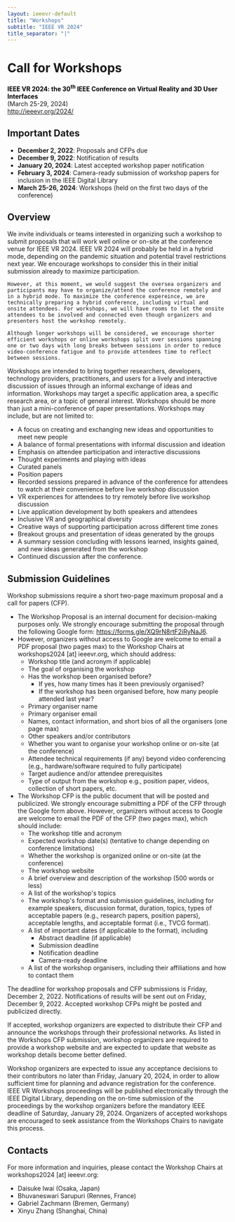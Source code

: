 ```yaml
---
layout: ieeevr-default
title: "Workshops"
subtitle: "IEEE VR 2024"
title_separator: "|"
---
```



<!-- <div>
    <p>
        More information coming soon, please watch this space.
    </p>
</div> -->


<div>
<h1 id="cfp-workshops"> Call for Workshops</h1>
<p>
    <strong style="color: black">IEEE VR 2024: the 30<sup>th</sup> IEEE Conference on Virtual Reality and 3D User Interfaces</strong>
    <br />
    (March 25-29, 2024)
    <br />
    <a href="http://ieeevr.org/2024/">http://ieeevr.org/2024/</a>
</p>
    
<h2 id="important-dates"> Important Dates </h2>
<ul>
    <li><b>December 2, 2022</b>:    Proposals and CFPs due</li>
    <li><b>December 9, 2022</b>:    Notification of results</li>
    <li><b>January 20, 2024</b>:    Latest accepted workshop paper notification</li>
    <li><b>February 3, 2024</b>:    Camera-ready submission of workshop papers for inclusion in the IEEE Digital Library</li>
    <li><b>March 25-26, 2024</b>:   Workshops (held on the first two days of the conference)</li>
</ul>

<h2 id="overview">Overview</h2>
<p>
    We invite individuals or teams interested in organizing such a workshop to submit proposals that will work well online or on-site at the conference venue for IEEE VR 2024. IEEE VR 2024 will probably be held in a hybrid mode, depending on the pandemic situation and potential travel restrictions next year. We encourage workshops to consider this in their initial submission already to maximize participation. 
    
    However, at this moment, we would suggest the oversea organizers and participants may have to organize/attend the conference remotely and in a hybrid mode. To maximize the conference expereince, we are technically preparing a hybrid conference, including virtual and onsite attendees. For workshops, we will have rooms to let the onsite attendees to be involved and connected even though organizers and presenters host the workshop remotely.
    
    Although longer workshops will be considered, we encourage shorter efficient workshops or online workshops split over sessions spanning one or two days with long breaks between sessions in order to reduce video-conference fatigue and to provide attendees time to reflect between sessions.
</p>
<p>
    Workshops are intended to bring together researchers, developers, technology providers, practitioners, and users for a lively and interactive discussion of issues through an informal exchange of ideas and information. Workshops may target a specific application area, a specific research area, or a topic of general interest. Workshops should be more than just a mini-conference of paper presentations. Workshops may include, but are not limited to:
    <ul>
        <li>A focus on creating and exchanging new ideas and opportunities to meet new people</li>
        <li>A balance of formal presentations with informal discussion and ideation</li>
        <li>Emphasis on attendee participation and interactive discussions</li>
        <li>Thought experiments and playing with ideas</li>
        <li>Curated panels</li>
        <li>Position papers</li>
        <li>Recorded sessions prepared in advance of the conference for attendees to watch at their
            convenience before live workshop discussion</li>
        <li>VR experiences for attendees to try remotely before live workshop discussion</li>
        <li>Live application development by both speakers and attendees</li>
        <li>Inclusive VR and geographical diversity</li>
        <li>Creative ways of supporting participation across different time zones</li>
        <li>Breakout groups and presentation of ideas generated by the groups</li>
        <li>A summary session concluding with lessons learned, insights gained, and new ideas
            generated from the workshop</li>
        <li>Continued discussion after the conference.</li>
    </ul>
</p>

<h2 id="submission-guidelines">Submission Guidelines</h2>
<p>
    Workshop submissions require a short two-page maximum proposal and a call for papers (CFP).
    <ul>
        <li>
            The Workshop Proposal is an internal document for decision-making purposes only. We
            strongly encourage submitting the proposal through the following Google form: <a href="https://forms.gle/XQ9rN8rtF2iRyNaJ6">https://forms.gle/XQ9rN8rtF2iRyNaJ6</a>.
        </li>
        <li>
            However, organizers without access to Google are welcome to email a PDF proposal (two pages max) to the Workshop Chairs at workshops2024 [at] ieeevr.org, which should address:
            <ul>
                <li>Workshop title (and acronym if applicable)</li>
                <li>The goal of organising the workshop</li>
                <li>Has the workshop been organised before?
                    <ul>
                        <li>If yes, how many times has it been previously organised?</li>
                        <li>If the workshop has been organised before, how many people attended last year?</li>
                    </ul>
                </li>
                <li>Primary organiser name</li>
                <li>Primary organiser email</li>
                <li>Names, contact information, and short bios of all the organisers (one page max)</li>
                <li>Other speakers and&#47;or contributors</li>
                <li>Whether you want to organise your workshop online or on-site (at the conference)</li>
                <li>Attendee technical requirements (if any) beyond video conferencing (e.g.,
                    hardware&#47;software required to fully participate)</li>
                <li>Target audience and&#47;or attendee prerequisites</li>
                <li>Type of output from the workshop e.g., position paper, videos, collection of short
                    papers, etc.</li>
            </ul>
        </li>
        <li>
            The Workshop CFP is the public document that will be posted and publicized. We strongly encourage submitting a PDF of the CFP through the Google form above. However, organizers without access to Google are welcome to email the PDF of the CFP (two pages max), which should include:
            <ul>
                <li>The workshop title and acronym</li>
                <li>Expected workshop date(s) (tentative to change depending on conference
                    limitations)</li>
                <li>Whether the workshop is organized online or on-site (at the conference)</li>
                <li>The workshop website</li>
                <li>A brief overview and description of the workshop (500 words or less)</li>
                <li>A list of the workshop's topics</li>
                <li>The workshop's format and submission guidelines, including for example speakers,
                    discussion format, duration, topics, types of acceptable papers (e.g., research
                    papers, position papers), acceptable lengths, and acceptable format (i.e., TVCG
                    format).</li>
                <li>A list of important dates (if applicable to the format), including
                    <ul>
                        <li>Abstract deadline (if applicable)</li>
                        <li>Submission deadline</li>
                        <li>Notification deadline</li>
                        <li>Camera-ready deadline</li>
                    </ul>
                </li>
                <li>A list of the workshop organisers, including their affiliations and how to contact them</li>
            </ul>
        </li>
    </ul>
</p>

<p>
    The deadline for workshop proposals and CFP submissions is Friday, December 2, 2022. Notifications of results will be sent out on Friday, December 9, 2022. Accepted workshop CFPs might be posted and publicized directly. 
</p>

<p>
   If accepted, workshop organizers are expected to distribute their CFP and announce the workshops through their professional networks. As listed in the Workshops CFP submission, workshop organizers are required to provide a workshop website and are expected to update that website as workshop details become better defined.
</p>

<p>
    Workshop organizers are expected to issue any acceptance decisions to their contributors no later than Friday, January 20, 2024, in order to allow sufficient time for planning and advance registration for the conference. IEEE VR Workshops proceedings will be published electronically through the IEEE Digital Library, depending on the on-time submission of the proceedings by the workshop organizers before the mandatory IEEE deadline of Saturday, January 29, 2024. Organizers of accepted workshops are encouraged to seek assistance from the Workshops Chairs to navigate this process.
</p>

<h2 id="contacts">Contacts</h2>
<p>
    For more information and inquiries, please contact the Workshop Chairs at workshops2024 [at] ieeevr.org:
    <ul>
        <li>Daisuke Iwai (Osaka, Japan)</li>
        <li>Bhuvaneswari Sarupuri (Rennes, France)</li>
        <li>Gabriel Zachmann (Bremen, Germany)</li>
        <li>Xinyu Zhang (Shanghai, China)</li>
    </ul>
</p>

</div>